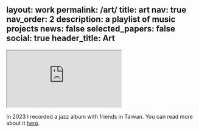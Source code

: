layout: work
permalink: /art/
title: art
nav: true
nav_order: 2
description: a playlist of music projects
news: false
selected_papers: false
social: true
header_title: Art
---

<div class="embed-responsive embed-responsive-16by9">
  <iframe
    class="embed-responsive-item"
    src="https://www.youtube.com/embed/videoseries?list=PLLmNtQG2epzFG2PwtDTz4U9OVDCsiJGG8"
    title="補習BAND playlist"
    allow="accelerometer; autoplay; clipboard-write; encrypted-media; gyroscope; picture-in-picture; web-share"
    allowfullscreen
    loading="lazy"
  ></iframe>
</div>

In 2023 I recorded a jazz album with friends in Taiwan. You can read more about it [here](https://www.rohanprasad.org/blog/2023/2023-11-band-album-is-out/).
